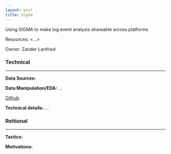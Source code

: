 ```yaml
---
layout: post
title: Sigma
---
```

Using SIGMA to make log event analysis shareable across platforms

Resources: <…>

Owner: Zander Lanfried

### Technical
----
**Data Sources:**

**Data Manipulation/EDA:** ...

[Github](https://github.com/Cyb3rWard0g/sigma)

**Technical details:** …

### Reltional
----
**Tactics:**

**Motivations:**
